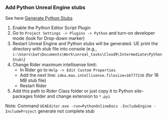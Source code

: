 ﻿### Add Python Unreal Engine stubs

See here [Generate Python Stubs](https://blog.csdn.net/Jingsongmaru/article/details/89493620)

1. Enable the Python Editor Script Plugin
2. Go to `Project Settings -> Plugins -> Python` and turn-on developer mode (look for Drop-down marker)
3. Restart Unreal Engine and Python stubs will be generated. UE print the directory with stub file into console
   (e.g., `c:\Users\bat\Documents\Work\unreal_tasks\Cloud9\Intermediate\PythonStub\`)
4. Change Rider maximum intellisense limit:
   - In Rider go to `Help -> Edit Custom Properties`
   - Add the next line: `idea.max.intellisense.filesize=16777216` (for 16 MB stub file)
   - Restart Rider
5. Add this path to Rider Class folder or just copy it to Python site-packages folder and change extension to `*.pyi`

Note: Command `UE4Editor.exe -run=PythonOnlineDocs -IncludeEngine -IncludeProject` generate not complete stub 